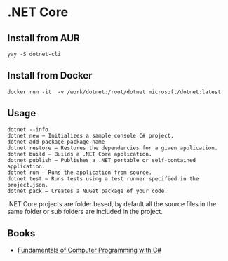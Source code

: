 # .NET Core

## Install from AUR

```
yay -S dotnet-cli
```

## Install from Docker

```
docker run -it  -v /work/dotnet:/root/dotnet microsoft/dotnet:latest
```

## Usage

```
dotnet --info
dotnet new – Initializes a sample console C# project.
dotnet add package package-name
dotnet restore – Restores the dependencies for a given application.
dotnet build – Builds a .NET Core application.
dotnet publish – Publishes a .NET portable or self-contained application.
dotnet run – Runs the application from source.
dotnet test – Runs tests using a test runner specified in the project.json.
dotnet pack – Creates a NuGet package of your code.
```

.NET Core projects are folder based, by default all the source files in the same folder or sub folders are included in the project.

## Books

- [Fundamentals of Computer Programming with C#](https://www.introprogramming.info/english-intro-csharp-book/read-online/chapter-preface/)
